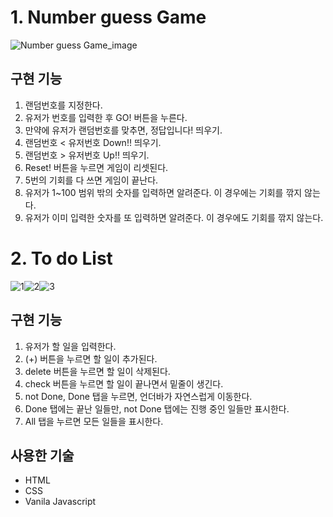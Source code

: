 # 1. Number guess Game
![Number guess Game_image](https://github.com/hyjang14/js_project/assets/126192446/203c291a-d5d2-4003-87dd-7288ca3dfc91)

## 구현 기능
1. 랜덤번호를 지정한다.
2. 유저가 번호를 입력한 후 GO! 버튼을 누른다.
3. 만약에 유저가 랜덤번호를 맞추면, 정답입니다! 띄우기.
4. 랜덤번호 < 유저번호 Down!! 띄우기.
5. 랜덤번호 > 유저번호 Up!! 띄우기.
6. Reset! 버튼을 누르면 게임이 리셋된다.
7. 5번의 기회를 다 쓰면 게임이 끝난다.
8. 유저가 1~100 범위 밖의 숫자를 입력하면 알려준다. 이 경우에는 기회를 깎지 않는다.
9. 유저가 이미 입력한 숫자를 또 입력하면 알려준다. 이 경우에도 기회를 깎지 않는다.

# 2. To do List
![1](https://github.com/hyjang14/js_project/assets/126192446/6c33a525-6165-42ca-9c8a-9e6137e3fa4f)![2](https://github.com/hyjang14/js_project/assets/126192446/5b40d49c-729a-4762-bf78-d561537cb3a0)![3](https://github.com/hyjang14/js_project/assets/126192446/39c4790c-97bd-4d2b-a5f6-09dc54e25a16)

## 구현 기능
1. 유저가 할 일을 입력한다.
2. (+) 버튼을 누르면 할 일이 추가된다.
3. delete 버튼을 누르면 할 일이 삭제된다.
4. check 버튼을 누르면 할 일이 끝나면서 밑줄이 생긴다.
5. not Done, Done 탭을 누르면, 언더바가 자연스럽게 이동한다.
6. Done 탭에는 끝난 일들만, not Done 탭에는 진행 중인 일들만 표시한다.
7. All 탭을 누르면 모든 일들을 표시한다. 

## 사용한 기술
- HTML
- CSS
- Vanila Javascript

